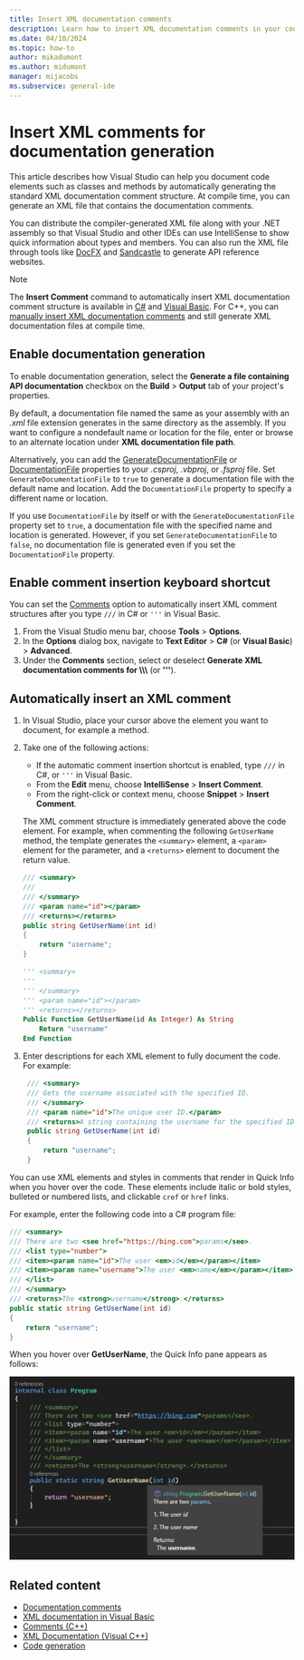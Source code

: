 ```yaml
---
title: Insert XML documentation comments
description: Learn how to insert XML documentation comments in your code and create a compiler-generated XML comments file to distribute with your .NET assembly.
ms.date: 04/10/2024
ms.topic: how-to
author: mikadumont
ms.author: midumont
manager: mijacobs
ms.subservice: general-ide
---
```

# Insert XML comments for documentation generation

This article describes how Visual Studio can help you document code elements such as classes and methods by automatically generating the standard XML documentation comment structure. At compile time, you can generate an XML file that contains the documentation comments.

You can distribute the compiler-generated XML file along with your .NET assembly so that Visual Studio and other IDEs can use IntelliSense to show quick information about types and members. You can also run the XML file through tools like [DocFX](https://dotnet.github.io/docfx/) and [Sandcastle](https://www.microsoft.com/download/details.aspx?id=10526) to generate API reference websites.

> [!NOTE]
> The **Insert Comment** command to automatically insert XML documentation comment structure is available in [C#](/dotnet/csharp/programming-guide/xmldoc/) and [Visual Basic](/dotnet/visual-basic/programming-guide/program-structure/how-to-create-xml-documentation). For C++, you can [manually insert XML documentation comments](/cpp/build/reference/xml-documentation-visual-cpp) and still generate XML documentation files at compile time.

## Enable documentation generation

To enable documentation generation, select the **Generate a file containing API documentation** checkbox on the **Build** > **Output** tab of your project's properties.

By default, a documentation file named the same as your assembly with an *.xml* file extension generates in the same directory as the assembly. If you want to configure a nondefault name or location for the  file, enter or browse to an alternate location under **XML documentation file path**.

Alternatively, you can add the [GenerateDocumentationFile](/dotnet/core/project-sdk/msbuild-props#generatedocumentationfile) or [DocumentationFile](/dotnet/core/project-sdk/msbuild-props#documentationfile) properties to your *.csproj*, *.vbproj*, or *.fsproj* file. Set `GenerateDocumentationFile` to `true` to generate a documentation file with the default name and location. Add the `DocumentationFile` property to specify a different name or location.

If you use `DocumentationFile` by itself or with the `GenerateDocumentationFile` property set to `true`, a documentation file with the specified name and location is generated. However, if you set `GenerateDocumentationFile` to `false`, no documentation file is generated even if you set the `DocumentationFile` property.

## Enable comment insertion keyboard shortcut

You can set the [Comments](options-text-editor-csharp-advanced.md#comments) option to automatically insert XML comment structures after you type `///` in C# or `'''` in Visual Basic.

1. From the Visual Studio menu bar, choose **Tools** > **Options**.
1. In the **Options** dialog box, navigate to **Text Editor** > **C#** (or **Visual Basic**) > **Advanced**.
1. Under the **Comments** section, select or deselect **Generate XML documentation comments for \\\\\\** (or **'''**).

## Automatically insert an XML comment

1. In Visual Studio, place your cursor above the element you want to document, for example a method.

1. Take one of the following actions:

   - If the automatic comment insertion shortcut is enabled, type `///` in C#, or `'''` in Visual Basic.
   - From the **Edit** menu, choose **IntelliSense** > **Insert Comment**.
   - From the right-click or context menu, choose **Snippet** > **Insert Comment**.

   The XML comment structure is immediately generated above the code element. For example, when commenting the following `GetUserName` method, the template generates the `<summary>` element, a `<param>` element for the parameter, and a `<returns>` element to document the return value.

    ```csharp
    /// <summary>
    /// 
    /// </summary>
    /// <param name="id"></param>
    /// <returns></returns>
    public string GetUserName(int id)
    {
        return "username";
    }
    ```

    ```vb
    ''' <summary>
    ''' 
    ''' </summary>
    ''' <param name="id"></param>
    ''' <returns></returns>
    Public Function GetUserName(id As Integer) As String
        Return "username"
    End Function
    ```

1. Enter descriptions for each XML element to fully document the code. For example:

   ```csharp
    /// <summary>
    /// Gets the username associated with the specified ID.
    /// </summary>
    /// <param name="id">The unique user ID.</param>
    /// <returns>A string containing the username for the specified ID.</returns>
    public string GetUserName(int id)
    {
        return "username";
    }
   ```
You can use XML elements and styles in comments that render in Quick Info when you hover over the code. These elements include italic or bold styles, bulleted or numbered lists, and clickable `cref` or `href` links.

For example, enter the following code into a C# program file:

```csharp
/// <summary>
/// There are two <see href="https://bing.com">params</see>.
/// <list type="number">
/// <item><param name="id">The user <em>id</em></param></item>
/// <item><param name="username">The user <em>name</em></param></item>
/// </list>
/// </summary>
/// <returns>The <strong>username</strong>.</returns>
public static string GetUserName(int id)
{
    return "username";
}
```

When you hover over **GetUserName**, the Quick Info pane appears as follows:

![Screenshot showing the completed comment with style tags for a clickable link, a numbered list, and italic and bold formatting.](media/doc-style-cs.png)

## Related content

- [Documentation comments](/dotnet/csharp/language-reference/xmldoc/)
- [XML documentation in Visual Basic](/dotnet/visual-basic/programming-guide/program-structure/how-to-create-xml-documentation)
- [Comments (C++)](/cpp/cpp/comments-cpp)
- [XML Documentation (Visual C++)](/cpp/build/reference/xml-documentation-visual-cpp)
- [Code generation](../writing-code-in-the-code-and-text-editor.md#generate-fix-or-refactor-code)
